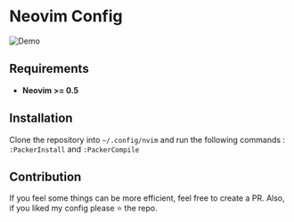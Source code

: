 # Neovim Config

![Demo](https://github.com/IBS27/Vim-Config/blob/bba683bc856fb23bcfb3b8c11999c520e3acebfb/media/demo.png)

## Requirements

- **Neovim >= 0.5**

## Installation

Clone the repository into `~/.config/nvim` and run the following commands : `:PackerInstall` and `:PackerCompile`

## Contribution

If you feel some things can be more efficient, feel free to create a PR. Also, if you liked my config please :star: the repo.
